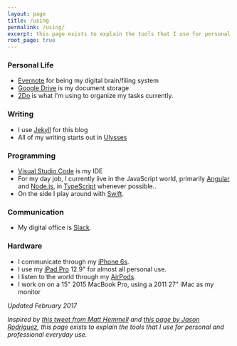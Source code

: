 ```yaml
---
layout: page
title: /using
permalink: /using/
excerpt: this page exists to explain the tools that I use for personal and professional everyday use. Current as of February 2017.
root_page: true
---
```


### Personal Life

- [Evernote](https://evernote.com/) for being my digital brain/filing system
- [Google Drive](https://www.google.com/drive/) is my document storage
- [2Do](http://www.2doapp.com/) is what I'm using to organize my tasks currently.

### Writing

- I use [Jekyll](https://jekyllrb.com/) for this blog
- All of my writing starts out in [Ulysses](https://www.ulyssesapp.com/)

### Programming

- [Visual Studio Code](https://code.visualstudio.com/) is my IDE
- For my day job, I currently live in the JavaScript world, primarily [Angular](https://angularjs.org/) and [Node.js](https://nodejs.org/en/), in [TypeScript](https://www.typescriptlang.org/) whenever possible..
- On the side I play around with [Swift](https://swift.org/).

### Communication

- My digital office is [Slack](https://slack.com/).

### Hardware

- I communicate through my [iPhone 6s](http://www.apple.com/shop/buy-iphone/iphone6s).
- I use my [iPad Pro](http://www.apple.com/ipad-pro/) 12.9" for almost all personal use.
- I listen to the world through my [AirPods](http://www.apple.com/airpods/).
- I work on on a 15" 2015 MacBook Pro, using a 2011 27" iMac as my monitor

_Updated February 2017_

_Inspired by [this tweet from Matt Hemmell](https://twitter.com/mattgemmell/status/700069800861679616) and [this page by Jason Rodriguez](http://rodriguezcommaj.com/using), this page exists to explain the tools that I use for personal and professional everyday use._